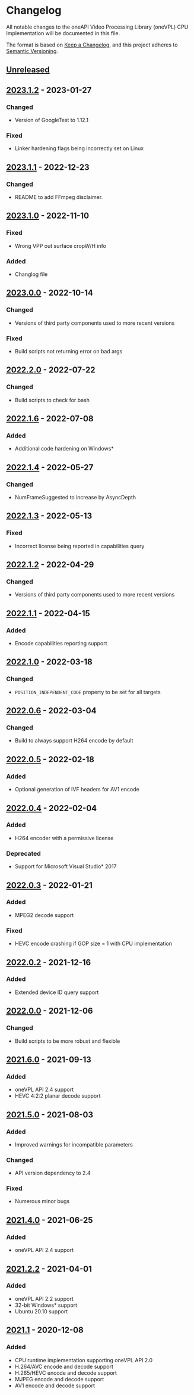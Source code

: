 # Changelog
All notable changes to the oneAPI Video Processing Library (oneVPL) CPU
Implementation will be documented in this file.

The format is based on [Keep a Changelog](https://keepachangelog.com/en/1.0.0/),
and this project adheres to [Semantic Versioning](https://semver.org/spec/v2.0.0.html).

## [Unreleased]

## [2023.1.2] - 2023-01-27

### Changed

- Version of GoogleTest to 1.12.1

### Fixed

- Linker hardening flags being incorrectly set on Linux

## [2023.1.1] - 2022-12-23

### Changed

- README to add FFmpeg disclaimer.


## [2023.1.0] - 2022-11-10

### Fixed

- Wrong VPP out surface cropW/H info

### Added

- Changlog file

## [2023.0.0] - 2022-10-14

### Changed
- Versions of third party components used to more recent versions

### Fixed
- Build scripts not returning error on bad args

## [2022.2.0] - 2022-07-22

### Changed
- Build scripts to check for bash

## [2022.1.6] - 2022-07-08

### Added
- Additional code hardening on Windows*


## [2022.1.4] - 2022-05-27

### Changed

- NumFrameSuggested to increase by AsyncDepth

## [2022.1.3] - 2022-05-13

### Fixed

- Incorrect license being reported in capabilities query

## [2022.1.2] - 2022-04-29

### Changed

- Versions of third party components used to more recent versions


## [2022.1.1] - 2022-04-15

### Added

- Encode capabilities reporting support

## [2022.1.0] - 2022-03-18

### Changed

- `POSITION_INDEPENDENT_CODE` property to be set for all targets

## [2022.0.6] - 2022-03-04

### Changed

- Build to always support H264 encode by default

## [2022.0.5] - 2022-02-18

### Added
- Optional generation of IVF headers for AV1 encode

## [2022.0.4] - 2022-02-04

### Added
- H264 encoder with a permissive license

### Deprecated
- Support for Microsoft Visual Studio* 2017

## [2022.0.3] - 2022-01-21

### Added
- MPEG2 decode support

### Fixed
- HEVC encode crashing if GOP size = 1 with CPU implementation

## [2022.0.2] - 2021-12-16

### Added
- Extended device ID query support

## [2022.0.0] - 2021-12-06

### Changed
- Build scripts to be more robust and flexible

## [2021.6.0] - 2021-09-13

### Added
- oneVPL API 2.4 support
- HEVC 4:2:2 planar decode support

## [2021.5.0] - 2021-08-03

### Added
- Improved warnings for incompatible parameters

### Changed
- API version dependency to 2.4

### Fixed
- Numerous minor bugs

## [2021.4.0] - 2021-06-25

### Added

- oneVPL API 2.4 support

## [2021.2.2] - 2021-04-01

### Added
- oneVPL API 2.2 support
- 32-bit Windows* support
- Ubuntu 20.10 support

## [2021.1] - 2020-12-08

### Added
- CPU runtime implementation supporting oneVPL API 2.0
- H.264/AVC encode and decode support
- H.265/HEVC encode and decode support
- MJPEG encode and decode support
- AV1 encode and decode support



[Unreleased]: https://github.com/oneapi-src/oneVPL-cpu/compare/v2023.1.0...HEAD
[2023.1.2]: https://github.com/oneapi-src/oneVPL-cpu/compare/v2023.1.1...v2023.1.2
[2023.1.1]: https://github.com/oneapi-src/oneVPL-cpu/compare/v2023.1.0...v2023.1.1
[2023.1.0]: https://github.com/oneapi-src/oneVPL-cpu/compare/v2023.0.0...v2023.1.0
[2023.0.0]: https://github.com/oneapi-src/oneVPL-cpu/compare/v2022.2.4...v2023.0.0
[2022.2.4]: https://github.com/oneapi-src/oneVPL-cpu/compare/v2022.2.3...v2022.2.4
[2022.2.3]: https://github.com/oneapi-src/oneVPL-cpu/compare/v2022.2.2...v2022.2.3
[2022.2.2]: https://github.com/oneapi-src/oneVPL-cpu/compare/v2022.2.1...v2022.2.2
[2022.2.1]: https://github.com/oneapi-src/oneVPL-cpu/compare/v2022.2.0...v2022.2.1
[2022.2.0]: https://github.com/oneapi-src/oneVPL-cpu/compare/v2022.1.6...v2022.2.0
[2022.1.6]: https://github.com/oneapi-src/oneVPL-cpu/compare/v2022.1.5...v2022.1.6
[2022.1.5]: https://github.com/oneapi-src/oneVPL-cpu/compare/v2022.1.4...v2022.1.5
[2022.1.4]: https://github.com/oneapi-src/oneVPL-cpu/compare/v2022.1.3...v2022.1.4
[2022.1.3]: https://github.com/oneapi-src/oneVPL-cpu/compare/v2022.1.2...v2022.1.3
[2022.1.2]: https://github.com/oneapi-src/oneVPL-cpu/compare/v2022.1.1...v2022.1.2
[2022.1.1]: https://github.com/oneapi-src/oneVPL-cpu/compare/v2022.1.0...v2022.1.1
[2022.1.0]: https://github.com/oneapi-src/oneVPL-cpu/compare/v2022.0.6...v2022.1.0
[2022.0.6]: https://github.com/oneapi-src/oneVPL-cpu/compare/v2022.0.5...v2022.0.6
[2022.0.5]: https://github.com/oneapi-src/oneVPL-cpu/compare/v2022.0.4...v2022.0.5
[2022.0.4]: https://github.com/oneapi-src/oneVPL-cpu/compare/v2022.0.3...v2022.0.4
[2022.0.3]: https://github.com/oneapi-src/oneVPL-cpu/compare/v2022.0.2...v2022.0.3
[2022.0.2]: https://github.com/oneapi-src/oneVPL-cpu/compare/v2022.0.0...v2022.0.2
[2022.0.0]: https://github.com/oneapi-src/oneVPL-cpu/compare/v2021.6.0...v2022.0.0
[2021.6.0]: https://github.com/oneapi-src/oneVPL-cpu/compare/v2021.5.0...v2021.6.0
[2021.5.0]: https://github.com/oneapi-src/oneVPL-cpu/compare/v2021.4.0...v2021.5.0
[2021.4.0]: https://github.com/oneapi-src/oneVPL-cpu/compare/v2021.2.2...v2021.4.0
[2021.2.2]: https://github.com/oneapi-src/oneVPL-cpu/compare/v2021.1]:...v2021.2.2
[2021.1]: https://github.com/oneapi-src/oneVPL-cpu/releases/tag/v2021.1
